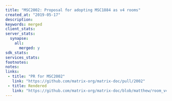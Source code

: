 ```yaml
---
title: "MSC2002: Proposal for adopting MSC1884 as v4 rooms"
created_at: "2019-05-17"
description:
keywords: merged
client_stats:
server_stats:
  synapse:
    all:
      merged: y
sdk_stats:
services_stats:
footnotes:
notes:
links:
 - title: "PR for MSC2002"
   link: "https://github.com/matrix-org/matrix-doc/pull/2002"
 - title: Rendered
   link: "https://github.com/matrix-org/matrix-doc/blob/matthew/room_v4/proposals/2002-rooms-v4.md"
---
```

